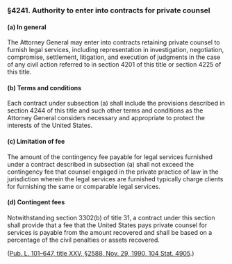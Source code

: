 ### §4241. Authority to enter into contracts for private counsel ###

[]()

#### (a) In general ####

The Attorney General may enter into contracts retaining private counsel to furnish legal services, including representation in investigation, negotiation, compromise, settlement, litigation, and execution of judgments in the case of any civil action referred to in section 4201 of this title or section 4225 of this title.

[]()

#### (b) Terms and conditions ####

Each contract under subsection (a) shall include the provisions described in section 4244 of this title and such other terms and conditions as the Attorney General considers necessary and appropriate to protect the interests of the United States.

[]()

#### (c) Limitation of fee ####

The amount of the contingency fee payable for legal services furnished under a contract described in subsection (a) shall not exceed the contingency fee that counsel engaged in the private practice of law in the jurisdiction wherein the legal services are furnished typically charge clients for furnishing the same or comparable legal services.

[]()

#### (d) Contingent fees ####

Notwithstanding section 3302(b) of title 31, a contract under this section shall provide that a fee that the United States pays private counsel for services is payable from the amount recovered and shall be based on a percentage of the civil penalties or assets recovered.

([Pub. L. 101–647, title XXV, §2588, Nov. 29, 1990, 104 Stat. 4905](/statviewer.htm?volume=104&page=4905).)